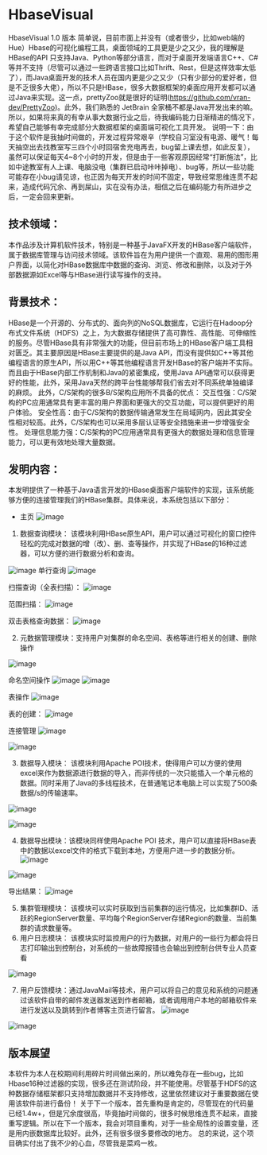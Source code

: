 # HbaseVisual
HbaseVisual 1.0 版本
简单说，目前市面上并没有（或者很少，比如web端的Hue）Hbase的可视化编程工具，桌面领域的工具更是少之又少，我的理解是HBase的API 只支持Java、Python等部分语言，而对于桌面开发端语言C++、C#等并不支持（尽管可以通过一些跨语言接口比如Thrift、Rest，但是这样效率太低了），而Java桌面开发的技术人员在国内更是少之又少（只有少部分的爱好者，但是不乏很多大佬），所以不只是HBase，很多大数据框架的桌面应用开发都可以通过Java来实现。这一点，prettyZoo就是很好的证明(https://github.com/vran-dev/PrettyZoo)。此外，我们熟悉的 JetBrain 全家桶不都是Java开发出来的嘛。
所以，如果将来真的有幸从事大数据行业之后，待我编码能力日渐精进的情况下，希望自己能够有幸完成部分大数据框架的桌面端可视化工具开发。
说明一下：由于这个软件是我抽时间做的，开发过程异常艰辛（学校自习室没有电源、暖气！每天抽空出去找教室写三四个小时回宿舍充电再去，bug留上课去想，如此反复），虽然可以保证每天4~8个小时的开发，但是由于一些客观原因经常“打断施法”，比如中途教室有人上课、电脑没电（集群已启动咔咔掉电）、bug等，所以一些功能可能存在小bug请见谅，也正因为每天开发的时间不固定，导致经常思维连贯不起来，造成代码冗余、再到屎山，实在没有办法，相信之后在编码能力有所进步之后，一定会回来更新。
## 技术领域：
本作品涉及计算机软件技术，特别是一种基于JavaFX开发的HBase客户端软件，属于数据库管理与访问技术领域。该软件旨在为用户提供一个直观、易用的图形用户界面，以简化对HBase数据库中数据的查询、浏览、修改和删除，以及对于外部数据源如Excel等与HBase进行读写操作的支持。
## 背景技术：
HBase是一个开源的、分布式的、面向列的NoSQL数据库，它运行在Hadoop分布式文件系统（HDFS）之上，为大数据存储提供了高可靠性、高性能、可伸缩性的服务。尽管HBase具有非常强大的功能，但目前市场上的HBase客户端工具相对匮乏。其主要原因是HBase主要提供的是Java API，而没有提供如C++等其他编程语言的原生API，所以用C++等其他编程语言开发HBase的客户端并不实际。而且由于HBase内部工作机制和Java的紧密集成，使用Java API通常可以获得更好的性能，此外，采用Java天然的跨平台性能够帮我们省去对不同系统单独编译的麻烦。
此外，C/S架构的很多B/S架构应用所不具备的优点：
交互性强：C/S架构的PC应用通常具有更丰富的用户界面和更强大的交互功能，可以提供更好的用户体验。
安全性高：由于C/S架构的数据传输通常发生在局域网内，因此其安全性相对较高。此外，C/S架构也可以采用多层认证等安全措施来进一步增强安全性。
处理信息能力强：C/S架构的PC应用通常具有更强大的数据处理和信息管理能力，可以更有效地处理大量数据。
## 发明内容：
本发明提供了一种基于Java语言开发的HBase桌面客户端软件的实现，该系统能够方便的连接管理我们的HBase集群。具体来说，本系统包括以下部分：
- 主页
![image](https://github.com/LoneRanger1029/HbaseVisual/assets/107778802/55c52617-902e-487a-999a-04272f0e7f7b)
1. 数据查询模块： 该模块利用HBase原生API，用户可以通过可视化的窗口控件轻松的完成对数据的增（改）、删、查等操作，并实现了HBase的16种过滤器，可以方便的进行数据分析和查询。

![image](https://github.com/LoneRanger1029/HbaseVisual/assets/107778802/258924e3-0a69-4d09-aeb8-d5205f3a5f1a)
单行查询
![image](https://github.com/LoneRanger1029/HbaseVisual/assets/107778802/aff50520-0752-42eb-9f7a-c231f50838d6)

扫描查询（全表扫描）：
![image](https://github.com/LoneRanger1029/HbaseVisual/assets/107778802/ef4bf23b-ad5a-44e6-a466-31707327c44d)

范围扫描：
![image](https://github.com/LoneRanger1029/HbaseVisual/assets/107778802/63373ff1-2746-4013-a230-c5f8783bf3f6)

双击表格查询数据：
![image](https://github.com/LoneRanger1029/HbaseVisual/assets/107778802/c78d4df1-1143-496e-8163-f9e47d01228d)

2. 元数据管理模块：支持用户对集群的命名空间、表格等进行相关的创建、删除操作

![image](https://github.com/LoneRanger1029/HbaseVisual/assets/107778802/54900dd9-c84b-48c7-8727-4d91acf2cbf7)

命名空间操作
![image](https://github.com/LoneRanger1029/HbaseVisual/assets/107778802/dbd20de9-f05d-43d9-ac6c-7a1445688156)
![image](https://github.com/LoneRanger1029/HbaseVisual/assets/107778802/12d48788-7ef9-496b-a381-a90f659f74dd)

表操作
![image](https://github.com/LoneRanger1029/HbaseVisual/assets/107778802/adb50b68-4083-4def-aadc-f53988f21d7e)

表的创建：
![image](https://github.com/LoneRanger1029/HbaseVisual/assets/107778802/541e0d63-b387-4857-908d-eb9a4873af5d)

连接管理
![image](https://github.com/LoneRanger1029/HbaseVisual/assets/107778802/9047d400-11f3-4c10-82a2-ad57c02f8261)

![image](https://github.com/LoneRanger1029/HbaseVisual/assets/107778802/0905b108-461a-473c-b1fd-1f6d8ee52551)

3. 数据导入模块： 该模块利用Apache POI技术，使得用户可以方便的使用excel来作为数据源进行数据的导入，而非传统的一次只能插入一个单元格的数据。同时采用了Java的多线程技术，在普通笔记本电脑上可以实现了500条数据/s的传输速率。

![image](https://github.com/LoneRanger1029/HbaseVisual/assets/107778802/fb7b8083-893a-433b-b8dc-812546fe1a97)

![image](https://github.com/LoneRanger1029/HbaseVisual/assets/107778802/1bbcdbf8-14a5-47f2-88c2-c42818fd0422)

4. 数据导出模块：该模块同样使用Apache POI 技术，用户可以直接将HBase表中的数据以excel文件的格式下载到本地，方便用户进一步的数据分析。
![image](https://github.com/LoneRanger1029/HbaseVisual/assets/107778802/ffac83df-83dc-41f5-96fe-7e9c79a92126)

![image](https://github.com/LoneRanger1029/HbaseVisual/assets/107778802/fdfe0575-9f4b-4491-83b0-f611f9d979fd)

导出结果：
![image](https://github.com/LoneRanger1029/HbaseVisual/assets/107778802/1d5f814c-b317-4cf2-b9ac-28b643e38cdf)

5. 集群管理模块： 该模块可以实时获取到当前集群的运行情况，比如集群ID、活跃的RegionServer数量、平均每个RegionServer存储Region的数量、当前集群的请求数量等。
6. 用户日志模块： 该模块实时监控用户的行为数据，对用户的一些行为都会将日志打印输出到控制台，对系统的一些故障报错也会输出到控制台供专业人员查看

![image](https://github.com/LoneRanger1029/HbaseVisual/assets/107778802/35cbd571-0a31-432e-b2a8-675ed1e85e8c)

7. 用户反馈模块：通过JavaMail等技术，用户可以将自己的意见和系统的问题通过该软件自带的邮件发送器发送到作者邮箱，或者调用用户本地的邮箱软件来进行发送以及跳转到作者博客主页进行留言。
![image](https://github.com/LoneRanger1029/HbaseVisual/assets/107778802/3fb4761c-cadd-432b-88ee-e17dd1b32a65)

![image](https://github.com/LoneRanger1029/HbaseVisual/assets/107778802/bdd3306e-329a-4e16-8b2f-556be1706584)

## 版本展望
本软件为本人在校期间利用碎片时间做出来的，所以难免存在一些bug，比如Hbase16种过滤器的实现，很多还在测试阶段，并不能使用。尽管基于HDFS的这种数据存储框架都只支持增加数据并不支持修改，这里依然建议对于重要数据在使用该软件前进行备份！
关于下一个版本，首先重构是肯定的，尽管现在的代码量已经1.4w+，但是冗余度很高，毕竟抽时间做的，很多时候思维连贯不起来，直接重写逻辑。所以在下一个版本，我会对项目重构，对于一些全局性的设置变量，还是用内嵌数据库比较好。此外，还有很多很多要修改的地方。
总的来说，这个项目确实付出了我不少的心血，尽管我是菜鸡一枚。
